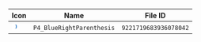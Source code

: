 | Icon | Name | File ID |
| ---  | ---  | ---     |
| ![](P4_BlueRightParenthesis.png) | `P4_BlueRightParenthesis` | `9221719683936078042` |
